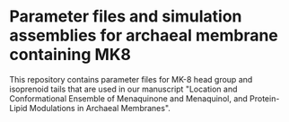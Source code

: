 # Parameter files and simulation assemblies for archaeal membrane containing MK8

This repository contains parameter files for MK-8 head group and isoprenoid tails that are used in our manuscript "Location and Conformational Ensemble of Menaquinone and Menaquinol, and Protein-Lipid Modulations in Archaeal Membranes". 


